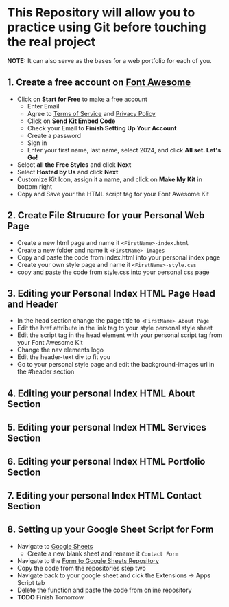 # This Repository will allow you to practice using Git before touching the real project
**NOTE:** It can also serve as the bases for a web portfolio for each of you.

## 1. Create a free account on [Font Awesome](https://fontawesome.com/)
- Click on **Start for Free** to make a free account
    - Enter Email
    - Agree to [Terms of Service](https://fontawesome.com/tos) and [Privacy Policy](https://fontawesome.com/privacy)
    - Click on **Send Kit Embed Code**
    - Check your Email to **Finish Setting Up Your Account**
    - Create a password 
    - Sign in
    - Enter your first name, last name, select 2024, and click **All set. Let's Go!**
- Select **all the Free Styles** and click **Next**
- Select **Hosted by Us** and click **Next**
- Customize Kit Icon, assign it a name, and click on **Make My Kit** in bottom right
- Copy and Save your the HTML script tag for your Font Awesome Kit



## 2. Create File Strucure for your Personal Web Page
- Create a new html page and name it `<FirstName>-index.html`
- Create a new folder and name it `<FirstName>-images`
- Copy and paste the code from index.html into your personal index page
- Create your own style page and name it `<FirstName>-style.css`
- copy and paste the code from style.css into your personal css page

## 3. Editing your Personal Index HTML Page Head and Header
- In the head section change the page title to `<FirstName> About Page`
- Edit the href attribute in the link tag to your style personal style sheet
- Edit the script tag in the head element with your personal script tag from your Font Awesome Kit
- Change the nav elements logo
- Edit the header-text div to fit you
- Go to your personal style page and edit the background-images url in the #header section

## 4. Editing your personal Index HTML About Section

## 5. Editing your personal Index HTML Services Section

## 6. Editing your personal Index HTML Portfolio Section

## 7. Editing your personal Index HTML Contact Section

## 8. Setting up your Google Sheet Script for Form
- Navigate to [Google Sheets](https://docs.google.com/spreadsheets)
    - Create a new blank sheet and rename it `Contact Form`
- Navigate to the [Form to Google Sheets Repository](https://github.com/jamiewilson/form-to-google-sheets)
- Copy the code from the repositories step two
- Navigate back to your google sheet and cick the Extensions -> Apps Script tab
- Delete the function and paste the code from online repository
- **TODO** Finish Tomorrow







